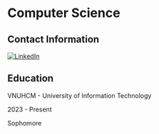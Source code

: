 # Computer Science
## Contact Information
[![LinkedIn](https://img.shields.io/badge/linkedin-%230077B5.svg?style=normal&logo=linkedin&logoColor=white)](https://www.linkedin.com/in/toilakiet/)

## Education
VNUHCM - University of Information Technology

2023 - Present

Sophomore
